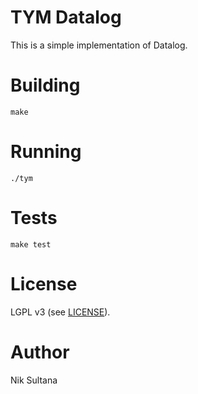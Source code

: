# TYM Datalog
This is a simple implementation of Datalog.

# Building
`make`

# Running
`./tym`

# Tests
`make test`

# License
LGPL v3 (see [LICENSE](LICENSE)).

# Author
Nik Sultana
